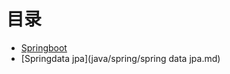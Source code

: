 # 目录
  * [Springboot](java/spring/springboot.md)
  *  [Springdata jpa](java/spring/spring data jpa.md)